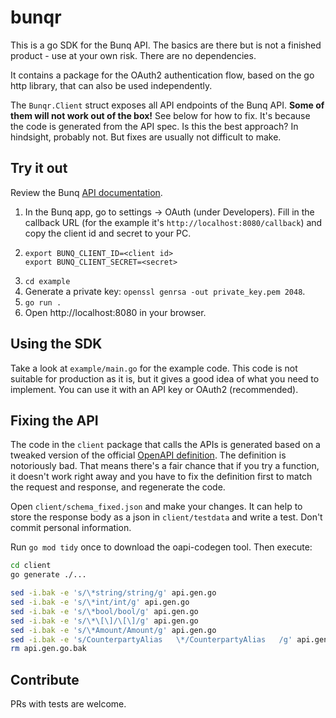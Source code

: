 # bunqr

This is a go SDK for the Bunq API. The basics are there but is not a finished product - use at your own risk. There are no dependencies.

It contains a package for the OAuth2 authentication flow, based on the go http library, that can also be used independently.

The `Bunqr.Client` struct exposes all API endpoints of the Bunq API. **Some of them will not work out of the box!** See below for how to fix. It's because the code is generated from the API spec. Is this the best approach? In hindsight, probably not. But fixes are usually not difficult to make.

## Try it out

Review the Bunq [API documentation](https://doc.bunq.com/).

1. In the Bunq app, go to settings -> OAuth (under Developers). Fill in the callback URL (for the example it's `http://localhost:8080/callback`) and copy the client id and secret to your PC.
2.  ```
    export BUNQ_CLIENT_ID=<client id>
    export BUNQ_CLIENT_SECRET=<secret>
    ```
3. `cd example`
4. Generate a private key: `openssl genrsa -out private_key.pem 2048`. 
5. `go run .`
6. Open http://localhost:8080 in your browser.


## Using the SDK

Take a look at `example/main.go` for the example code. This code is not suitable for production as it is, but it gives a good idea of what you need to implement. You can use it with an API key or OAuth2 (recommended).

## Fixing the API

The code in the `client` package that calls the APIs is generated based on a tweaked version of the official [OpenAPI definition](https://github.com/bunq/doc/blob/develop/swagger.json). The definition is notoriously bad. That means there's a fair chance that if you try a function, it doesn't work right away and you have to fix the definition first to match the request and response, and regenerate the code.

Open `client/schema_fixed.json` and make your changes. It can help to store the response body as a json in `client/testdata` and write a test. Don't commit personal information.

Run `go mod tidy` once to download the oapi-codegen tool. Then execute:

```bash
cd client
go generate ./...

sed -i.bak -e 's/\*string/string/g' api.gen.go
sed -i.bak -e 's/\*int/int/g' api.gen.go
sed -i.bak -e 's/\*bool/bool/g' api.gen.go
sed -i.bak -e 's/\*\[\]/\[\]/g' api.gen.go
sed -i.bak -e 's/\*Amount/Amount/g' api.gen.go
sed -i.bak -e 's/CounterpartyAlias   \*/CounterpartyAlias   /g' api.gen.go
rm api.gen.go.bak
```

## Contribute

PRs with tests are welcome.
